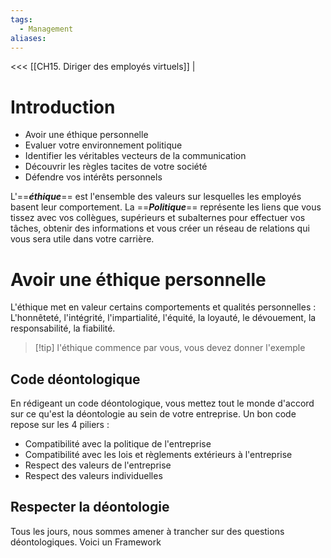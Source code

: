 ```yaml
---
tags:
  - Management
aliases:
---
```

<<< [[CH15. Diriger des employés virtuels]] | 

# Introduction
- Avoir une éthique personnelle
- Evaluer votre environnement politique
- Identifier les véritables vecteurs de la communication
- Découvrir les règles tacites de votre société
- Défendre vos intérêts personnels

L'==***éthique***== est l'ensemble des valeurs sur lesquelles les employés basent leur comportement.
La ==***Politique***== représente les liens que vous tissez avec vos collègues, supérieurs et subalternes pour effectuer vos tâches, obtenir des informations et vous créer un réseau de relations qui vous sera utile dans votre carrière.

# Avoir une éthique personnelle
L'éthique met en valeur certains comportements et qualités personnelles : L'honnêteté, l'intégrité, l'impartialité, l'équité, la loyauté, le dévouement, la responsabilité, la fiabilité.

>[!tip] l'éthique commence par vous, vous devez donner l'exemple

## Code déontologique
En rédigeant un code déontologique, vous mettez tout le monde d'accord sur ce qu'est la déontologie au sein de votre entreprise. Un bon code repose sur les 4 piliers :
- Compatibilité avec la politique de l'entreprise
- Compatibilité avec les lois et règlements extérieurs à l'entreprise
- Respect des valeurs de l'entreprise
- Respect des valeurs individuelles

## Respecter la déontologie
Tous les jours, nous sommes amener à trancher sur des questions déontologiques. Voici un Framework